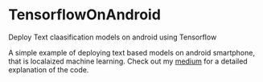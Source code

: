 # TensorflowOnAndroid
Deploy Text claasification models on android using Tensorflow

A simple example of deploying text based models on android smartphone, that is localaized machine learning.
Check out my [medium](medium.com/@bihani37) for a detailed explanation of the code.

